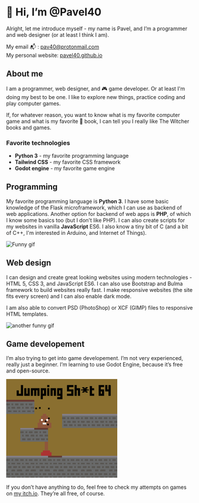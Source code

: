 # 👋 Hi, I’m @Pavel40

Alright, let me introduce myself - my name is Pavel, and I’m a programmer and web designer (or at least I think I am).

My email 📬 : <pav40@protonmail.com>  
My personal website: [pavel40.github.io](https://www.pavel40.github.io)

## About me

I am a programmer, web designer, and 🎮 game developer. Or at least I'm doing my best to be one. I like to explore new things, practice coding and play computer games.

If, for whatever reason, you want to know what is my favorite computer game and what is my favorite 📖 book, I can tell you I really like The Witcher books and games.

### Favorite technologies
+ **Python 3** - my favorite programming language
+ **Tailwind CSS** - my favorite CSS framework
+ **Godot engine** - my favorite game engine

## Programming

My favorite programming language is **Python 3**. I have some basic knowledge of the Flask microframework, which I can use as backend of web applications. Another option for backend of web apps is **PHP**, of which I know some basics too (but I don't like PHP). I can also create scripts for my websites in vanilla **JavaScript** ES6. I also know a tiny bit of C (and a bit of C++, I'm interested in Arduino, and Internet of Things).

![Funny gif](https://media.giphy.com/media/o0vwzuFwCGAFO/giphy.gif)

## Web design

I can design and create great looking websites using modern technologies - HTML 5, CSS 3, and JavaScript ES6. I can also use Bootstrap and Bulma framework to build websites really fast. I make responsive websites (the site fits every screen) and I can also enable dark mode.

I am also able to convert PSD (PhotoShop) or XCF (GIMP) files to responsive HTML templates.

![another funny gif](https://media.giphy.com/media/fWvearisGQpGiVP3BT/giphy.gif)

## Game developement

I’m also trying to get into game developement. I’m not very experienced, really just a beginner. I’m learning to use Godot Engine, because it’s free and open-source.


![Image of my game](jumping-shit.gif)

If you don’t have anything to do, feel free to check my attempts on games on [my itch.io](https://pavel40.itch.io/). They’re all free, of course.
